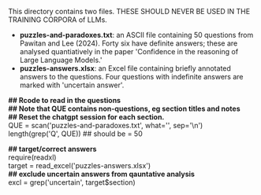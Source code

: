 This directory contains two files. THESE SHOULD NEVER BE USED IN THE TRAINING CORPORA of LLMs.
* **puzzles-and-paradoxes.txt**: an ASCII file containing 50 questions from Pawitan and Lee (2024). Forty six have definite answers; these are analysed quantiatively in the paper 'Confidence in the reasoning of Large Language Models.'
* **puzzles-answers.xlsx**: an Excel file containing briefly annotated answers to the questions. Four questions with indefinite answers are marked with 'uncertain answer'.

**## Rcode to read in the questions**<br>
**## Note that QUE contains non-questions, eg section titles and notes**<br>
**## Reset the chatgpt session for each section.**<br>
QUE = scan('puzzles-and-paradoxes.txt', what='', sep='\n')<br>
length(grep('Q', QUE)) ## should be = 50

**## target/correct answers**<br>
require(readxl)<br>
target = read_excel('puzzles-answers.xlsx')<br>
**## exclude uncertain answers from qauntative analysis**<br>
excl = grep('uncertain', target$section)
